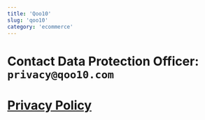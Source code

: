 ```yaml
---
title: 'Qoo10'
slug: 'qoo10'
category: 'ecommerce'
---
```


# Contact Data Protection Officer: `privacy@qoo10.com`

# [Privacy Policy](https://www.qoo10.sg/gmkt.inc/Company/PrivacyPolicy.aspx)